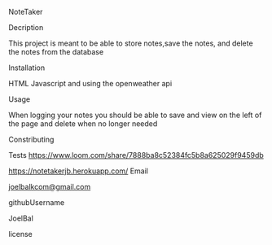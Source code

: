 NoteTaker

Decription

This project is meant to be able to store notes,save the notes, and delete the notes from the database

Installation

HTML Javascript and using the openweather api

Usage

When logging your notes you should be able to save and view on the left of the page and delete when no longer needed

Constributing

Tests
https://www.loom.com/share/7888ba8c52384fc5b8a625029f9459db

https://notetakerjb.herokuapp.com/
Email

joelbalkcom@gmail.com

githubUsername

JoelBal

license


